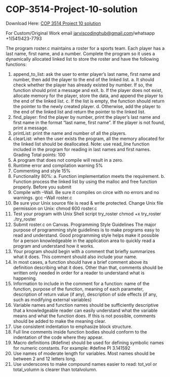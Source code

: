 # COP-3514-Project-10-solution

Download Here: [COP 3514 Project 10 solution](https://jarviscodinghub.com/assignment/cop-3514-project-10-solution/)

For Custom/Original Work email jarviscodinghub@gmail.com/whatsapp +1(541)423-7793

The program roster.c maintains a roster for a sports team. Each player has a last name, first
name, and a number. Complete the program so it uses a dynamically allocated linked list to store
the roster and have the following functions:
1. append_to_list: ask the user to enter player’s last name, first name and number, then add
the player to the end of the linked list.
a. It should check whether the player has already existed by number. If so, the function
should print a message and exit.
b. If the player does not exist, allocate memory for the player, store the data, and append
the player to the end of the linked list.
c. If the list is empty, the function should return the pointer to the newly created player.
d. Otherwise, add the player to the end of the linked list and return the pointer to the
linked list.
2. find_player: find the player by number, print the player’s last name and first name in the
format “last name, first name”. If the player is not found, print a message.
3. printList: print the name and number of all the players.
4. clearList: when the user exists the program, all the memory allocated for the linked list
should be deallocated.
Note: use read_line function included in the program for reading in last names and first names.
Grading
Total points: 100
1. A program that does not compile will result in a zero.
2. Runtime error and compilation warning 5%
3. Commenting and style 15%
4. Functionality 80%:
a. Function implementation meets the requirement.
b. Function process the linked list by using the malloc and free function properly.
Before you submit
1. Compile with –Wall. Be sure it compiles on circe with no errors and no warnings.
gcc –Wall roster.c
2. Be sure your Unix source file is read & write protected. Change Unix file permission on Unix:
chmod 600 roster.c
3. Test your program with Unix Shell script try_roster
chmod +x try_roster
./try_roster
4. Submit roster.c on Canvas.
Programming Style Guidelines
The major purpose of programming style guidelines is to make programs easy to read and understand.
Good programming style helps make it possible for a person knowledgeable in the application area
to quickly read a program and understand how it works.
1. Your program should begin with a comment that briefly summarizes what it does. This
comment should also include your name.
2. In most cases, a function should have a brief comment above its definition describing what it
does. Other than that, comments should be written only needed in order for a reader to
understand what is happening.
3. Information to include in the comment for a function: name of the function, purpose of the
function, meaning of each parameter, description of return value (if any), description of side
effects (if any, such as modifying external variables)
4. Variable names and function names should be sufficiently descriptive that a knowledgeable
reader can easily understand what the variable means and what the function does. If this is not
possible, comments should be added to make the meaning clear.
5. Use consistent indentation to emphasize block structure.
6. Full line comments inside function bodies should conform to the indentation of the code where
they appear.
7. Macro definitions (#define) should be used for defining symbolic names for numeric constants.
For example: #define PI 3.141592
8. Use names of moderate length for variables. Most names should be between 2 and 12 letters
long.
9. Use underscores to make compound names easier to read: tot_vol or total_volumn is
clearer than totalvolumn.
